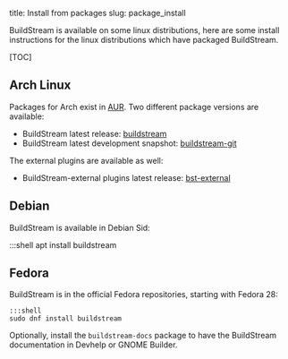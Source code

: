 title: Install from packages
slug: package_install

BuildStream is available on some linux distributions, here are
some install instructions for the linux distributions which
have packaged BuildStream.

[TOC]

<a id="arch"></a>

## Arch Linux

Packages for Arch exist in [AUR](https://wiki.archlinux.org/index.php/Arch_User_Repository#Installing_packages).
Two different package versions are available:

 - BuildStream latest release: [buildstream](https://aur.archlinux.org/packages/buildstream)
 - BuildStream latest development snapshot: [buildstream-git](https://aur.archlinux.org/packages/buildstream-git)

The external plugins are available as well:

 - BuildStream-external plugins latest release: [bst-external](https://aur.archlinux.org/packages/bst-external)

<a id="fedora"></a>

## Debian

BuildStream is available in Debian Sid:

   :::shell
   apt install buildstream

## Fedora

BuildStream is in the official Fedora repositories, starting with Fedora 28:

    :::shell
    sudo dnf install buildstream

Optionally, install the `buildstream-docs` package to have the BuildStream
documentation in Devhelp or GNOME Builder.
